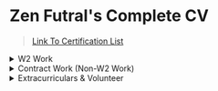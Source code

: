 # Zen Futral's Complete CV
>[Link To Certification List](github.com/ZenFutral/certifications)

<details>
<summary> W2 Work </summary>

## MSP Manager - Server Nova
>(September 2023 - March 2024)

*Server Nova is a DaaS and Sage hosting company, boasting 300+ clients. Demand by clients for MSP services led to the creation of a new LoB, I was tasked with designing & heading this new service offering.*

- Managed all IT operations for clients, including: o365/Entra, physical infrastructure, and end-user training. 
- Create internal and external knowledge bases. Assured clean transition during company merger.
- Built reporting tools utilizing VMWare's PowerShell library.
- Led client security training and response after phishing business compromise.
- Handled client onboarding, overseeing infrastructure migrations and assuring transition accuracy.

My time with Server Nova was brief and exciting, I had the opportunity to actively lead the creation of the new MSP offering. I left Server Nova after they merged with an established MSP company. This rendered my department, and position, redundant. I left with a glowing letter of recommendation from the CEO, CTO, and COO.


## Help Desk Manager & Site Facilities Coordinator - Education At Work
>(August 2022 - May 2023)

*EAW is a non-profit organization providing college students opportunities to serve as frontline service technicians for Discover Financial Services, AutoDesk, Blue Cross Blue Shield, and various Microsoft Products.*

- Managed a helpdesk team of 9, for a national education non-profit organization of 750+ employees.
- Frequently coordinated independent contractors to maintain site compliance and facilitate physical infrastructure changes.
- Defined new IT employee training procedures; reducing onboarding time by over 20%.
- Assisted CTO, CISO, and Director of IT with maintaining organization compliance and operation.

My time with EAW was exciting and dynamic. I had opportunities to work with a wide array of people and skill sets. During the course of my employment, the company was actively dealing with the impacts of Covid-19 on their workforce. My time ended abruptly during a mass IT Exodus and restructuring.


## T1 Systems Administrator - Eminent Technical Solutions
>(October 2021 - Aug. 2022)

*ETS is an MSP that provides a broad range of services; including Software Development, Telecom, and Information Technology Management Services.*

- Managed IT for city governments, charter schools, and a variety of MSBs.
- Frequently supported LDAP, Ubiquiti, Sophos, and more.
- Designed PowerShell automations, streamlining processes and reducing Windows image time by 30%.
- Assisted in large projects, such as the complete redesign and deployment of new IT Infrastructure at the Park City Water Treatment plant.
- Deployed and maintained fleets of Chromebooks and iPads.

My time with ETS was extremely informative, filled with learning and training. I was part of a hiring wave caused by a possible financial influx and client expansion opportunities caused by a large grant renewal with the State of Idaho. Unfortunately, Idaho did not renew the grant, which led to a layoff of all employees hired during the aforementioned wave.


## T2 Senior Technician & Technical Trainer - Xidax
>(April 2021 - October 2021)

*Xidax, a subsidiary of PC Laptops, functions as their global counterpart. Xidax clients range from Mr. Beast, Demolition Ranch, NASA, DreamWorks Animation, and general consumers.*

- Recruited from managing a repair team at the main PCLaptops store to the corporate-based international Xidax technical repair team. 
- Advised and assisted companies, influencers, and general consumers to resolve a large arrangement of issues.
- Developed PowerShell scripts to automate daily tasks, improving department-wide efficiency.
- Actively trained other technicians to improve department efficiency.
- Frequently communicated with other departments to assure customer satisfaction.
- Communicated with clients through Chat, Phone, and Email.

When I was asked to join the Xidax team, the company already knew of my plans to leave. I enjoyed the work and people, but found little room left to grow in the break-fix technology world. I left on wonderful terms with glowing references.


## Technical Lead & Assistant Store Manager - PC Laptops
>(December 2019 - October 2021)

*PC Laptops is a physical retailer, local to northern Utah, specialized in custom system creation and repair, with clients ranging from the SLCPD, Siegfried & Jensen, and general consumers.*

- Built and maintained countless laptops, desktops, and blades.
- As the youngest tech lead in the company’s history, I managed and trained dozens of technicians, meeting target metrics and helping my employees develop their skill sets.
- Standardized interdepartmental communication by establishing project management procedures, leading to a 17% increase in system service throughput.
- Frequently wrote automation and tool scripts using Python, CMD, and PowerShell; including full system benchmarking, API automations, and one-off problem-solving scripts.
- Oversaw customer satisfaction and business procedures in a retail environment.
- Frequently served as a liaison between clients and IT contractors/vendors.

My time with PC Laptops came to an end when corporate asked me to help train technicians at their new and quickly growing subsidiary, Xidax.


## After School Aid & Assistant Facilities Manager - Spectrum Academy Charter School
>(January 2016 - December 2019)

*Spectrum Academy is specialized for students with autism and other neurodiversities who would benefit from a unique and personal learning environment. They provide small class sizes, with individualized instruction and innovative social skills curriculum.*

- Managed record-keeping of facility maintenance expenditures.
- Supervised and entertained elementary-age students; many were on the autism spectrum. 
- Assisted in general handyman jobs and janitorial duties around the school.
- Assisted teachers and staff with random tasks as needed.

Left the company to follow my career IT & Computer Science goals.
</details>

<details>
<summary> Contract Work (Non-W2 Work) </summary>

## IT Consultant & Trainer - Utah Arts Alliance
>(March 2024 - April 2024)

*The UAA provides unique services and programs that benefit Utahns by providing the infrastructure that enables people to pursue their creative dreams and experience art in their community.

- Audited end-user access, email security and on/off boarding procedures.
- Performed data recovery, endpoint maintenance, and G-suit services.
- Provided the Operations Manager with basic IT Management training.


## Wind LGC Exhibit Automator - Discovery Gateway Children's Museum
>(March 2021 - April 2021)

*Discovery Gateway Children's Museum is a contemporary discovery center offering 60,000 square feet of interactive, hands-on fun.*

- Revised, annotated, and fixed existing Wind LGC logic diagrams to allow easier future changes and scaling.
- Trained admins and staff on Wind LGC systems to avoid need for future contractor assistance.
- Programmed exhibit logic for several new attractions.


## Technical Consultant - Firebird Ranch
>(January 2021 - March 2021)

*Firebird Ranch is the pen name for an author stationed in Park City, he writes predominantly on work-place and racial inequality.*

- Functioned as a consultant for computer hardware, software, and website design.
- Facilitated freelancer networking to accomplish goals outside my scope.


## IT Consultant & Trainer - Educational Outfitters
>(January 2016 - December 2019)

*Educational Outfitters is a small grant writing and consultation firm specializing in federal education funding for minority communities.*

- Handle all technology (hardware and software) procurement and maintenance.
- Managed data backups, network systems, and security procedures.


## Retail Booth Salesperson - Gypsy Caravan at Utah Renaissance Festival
>(Weekends in May, 2013-2016)

*Gypsy Caravan was a belly dancing & themed retail booth, they were deeply involved with the execution of the yearly festival.*

- Helped with booth set-up and teardown.
- Assisted customers with their purchases.
- Announced performances.
- Performed various up keeping duties to prepare for the festival.

</details>

<details>
<summary> Extracurriculars & Volunteer </summary>

## Project Coordinator - Mind Riot at The Leonardo Museum 
>(Summer 2017)

*A 3-day social entrepreneurship boot camp and competition for high school students. Teams were tasked with conducting a full research and development process to answer the given year's humanitarian/environmental problem.*

- Team leader and project organizer of a 5-person team.
- Won “Most Realistic Real World Success” out of 20 teams.

## Summer Camp Assistant - STEAM Summer at The Leonardo Museum 
>(Summer 2017)

- Assisted Camp Educator in S.T.E.A.M. activities with preschool and elementary age kids.
- Helped with activity and classroom set-up and clean-up.

## Summer Camp Assistant - Curious Electronics at Mountain View Elementary School 
>(Summer 2016)

- Assisted elementary kids in dismantling and learning about a variety of electronics.
- Helped with activities and camp room set-up and clean-up.
  
## Science Fair Participant - Syracuse Arts Academy 
>(4 years, 2012 - 2015)

My favorite science project was an epigenetics project that involved collecting data from over a dozen identical twins (7th grade).


</details>


